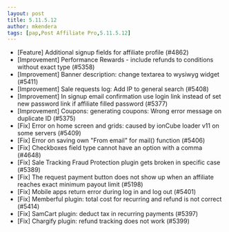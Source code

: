 ```yaml
---
layout: post
title: 5.11.5.12
author: mkendera
tags: [pap,Post Affiliate Pro,5.11.5.12]
---
```


- [Feature] Additional signup fields for affiliate profile (#4862)
- [Improvement] Performance Rewards - include refunds to conditions without exact type (#5358)
- [Improvement] Banner description: change textarea to wysiwyg widget (#5411)
- [Improvement] Sale requests log: Add IP to general search (#5408)
- [Improvement] In signup email confirmation use login link instead of set new password link if affiliate filled password (#5377)
- [Improvement] Coupons: generating coupons: Wrong error message on duplicate ID (#5375)
- [Fix] Error on home screen and grids: caused by ionCube loader v11 on some servers (#5409)
- [Fix] Error on saving own "From email" for mail() function (#5406)
- [Fix] Checkboxes field type cannot have an option with a comma (#4648)
- [Fix] Sale Tracking Fraud Protection plugin gets broken in specific case (#5389)
- [Fix] The request payment button does not show up when an affiliate reaches exact minimum payout limit (#5198)
- [Fix] Mobile apps return error during log in and log out (#5401)
- [Fix] Memberful plugin: total cost for recurring and refund is not correct (#5414)
- [Fix] SamCart plugin: deduct tax in recurring payments (#5397)
- [Fix] Chargify plugin: refund tracking does not work (#5399)
